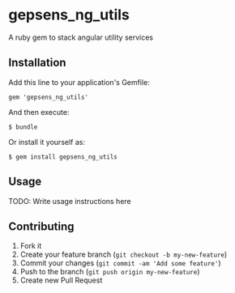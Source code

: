 gepsens_ng_utils
================

A ruby gem to stack angular utility services

## Installation

Add this line to your application's Gemfile:

    gem 'gepsens_ng_utils'

And then execute:

    $ bundle

Or install it yourself as:

    $ gem install gepsens_ng_utils

## Usage

TODO: Write usage instructions here

## Contributing

1. Fork it
2. Create your feature branch (`git checkout -b my-new-feature`)
3. Commit your changes (`git commit -am 'Add some feature'`)
4. Push to the branch (`git push origin my-new-feature`)
5. Create new Pull Request
